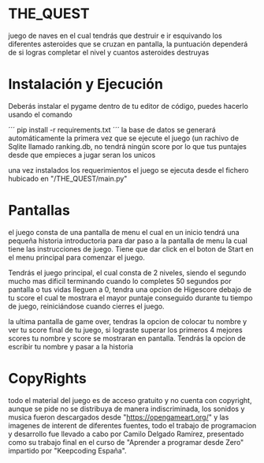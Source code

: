 # THE_QUEST
juego de naves en el cual tendrás que destruir e ir esquivando los diferentes asteroides que se cruzan en pantalla, la puntuación dependerá de si logras completar el nivel y cuantos asteroides destruyas

# Instalación y Ejecución

Deberás instalar el pygame dentro de tu editor de código, puedes hacerlo usando el comando

´´´
pip install -r requirements.txt
´´´
la base de datos se generará automáticamente la primera vez que se ejecute el juego (un rachivo de Sqlite llamado ranking.db, no tendrá ningún score por lo que tus puntajes desde que empieces a jugar seran los unicos

una vez instalados los requerimientos el juego se ejecuta desde el fichero hubicado en "/THE_QUEST/main.py"

# Pantallas

el juego consta de una pantalla de menu el cual en un inicio tendrá una pequeña historia introductoria para dar paso a la pantalla de menu la cual tiene las instrucciones de juego. Tiene que dar click en el boton de Start en el menu principal para comenzar el juego.

Tendrás el juego principal, el cual consta de 2 niveles, siendo el segundo mucho mas dificil terminando cuando lo completes 50 segundos por pantalla o tus vidas lleguen a 0, tendra una opcion de Higescore debajo de tu score el cual te mostrara el mayor puntaje conseguido durante tu tiempo de juego, reiniciándose cuando cierres el juego.

la ultima pantalla de game over, tendras la opcion de colocar tu nombre y ver tu score final de tu juego, si lograste superar los primeros 4 mejores scores tu nombre y score se mostraran en pantalla. Tendrás la opcion de escribir tu nombre y pasar a la historia 

# CopyRights


todo el material del juego es de acceso gratuito y no cuenta con copyright, aunque se pide no se distribuya de manera indiscriminada, los sonidos y musica fueron descargados desde "https://opengameart.org/" y las imagenes de interent de diferentes fuentes, todo el trabajo de programacion y desarrollo fue llevado a cabo por Camilo Delgado Ramírez, presentado como su trabajo final en el curso de "Aprender a programar desde Zero" impartido por "Keepcoding España". 
